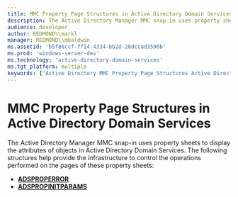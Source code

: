 ```yaml
---
title: MMC Property Page Structures in Active Directory Domain Services
description: The Active Directory Manager MMC snap-in uses property sheets to display the attributes of objects in Active Directory Domain Services.
audience: developer
author: REDMOND\\markl
manager: REDMOND\\mbaldwin
ms.assetid: 'b5f86ccf-ff14-4334-bb2d-28dccad3590b'
ms.prod: 'windows-server-dev'
ms.technology: 'active-directory-domain-services'
ms.tgt_platform: multiple
keywords: ["Active Directory MMC Property Page Structures Active Directory"]
---
```


# MMC Property Page Structures in Active Directory Domain Services

The Active Directory Manager MMC snap-in uses property sheets to display the attributes of objects in Active Directory Domain Services. The following structures help provide the infrastructure to control the operations performed on the pages of these property sheets:

-   [**ADSPROPERROR**](adsproperror.md)
-   [**ADSPROPINITPARAMS**](adspropinitparams.md)

 

 




